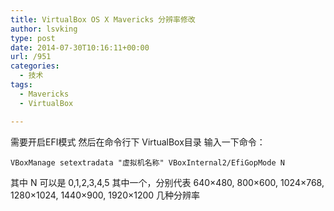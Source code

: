```yaml
---
title: VirtualBox OS X Mavericks 分辨率修改
author: lsvking
type: post
date: 2014-07-30T10:16:11+00:00
url: /951
categories:
  - 技术
tags:
  - Mavericks
  - VirtualBox

---
```

需要开启EFI模式 然后在命令行下 VirtualBox目录 输入一下命令：

`VBoxManage setextradata "虚拟机名称" VBoxInternal2/EfiGopMode N`

其中 N 可以是 0,1,2,3,4,5 其中一个，分别代表 640&#215;480, 800&#215;600, 1024&#215;768, 1280&#215;1024, 1440&#215;900, 1920&#215;1200 几种分辨率